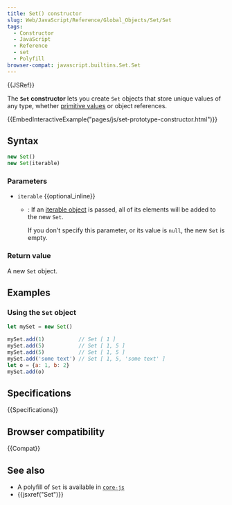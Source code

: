 ```yaml
---
title: Set() constructor
slug: Web/JavaScript/Reference/Global_Objects/Set/Set
tags:
  - Constructor
  - JavaScript
  - Reference
  - set
  - Polyfill
browser-compat: javascript.builtins.Set.Set
---
```

{{JSRef}}

The **`Set` constructor** lets you create `Set` objects that store unique values
of any type, whether [primitive values](/en-US/docs/Glossary/Primitive) or
object references.

{{EmbedInteractiveExample("pages/js/set-prototype-constructor.html")}}

## Syntax

```js
new Set()
new Set(iterable)
```

### Parameters

- `iterable` {{optional_inline}}

  - : If an
    [iterable object](/en-US/docs/Web/JavaScript/Reference/Statements/for...of)
    is passed, all of its elements will be added to the new `Set`.

    If you don't specify this parameter, or its value is `null`, the new `Set`
    is empty.

### Return value

A new `Set` object.

## Examples

### Using the `Set` object

```js
let mySet = new Set()

mySet.add(1)           // Set [ 1 ]
mySet.add(5)           // Set [ 1, 5 ]
mySet.add(5)           // Set [ 1, 5 ]
mySet.add('some text') // Set [ 1, 5, 'some text' ]
let o = {a: 1, b: 2}
mySet.add(o)
```

## Specifications

{{Specifications}}

## Browser compatibility

{{Compat}}

## See also

- A polyfill of `Set` is available in
  [`core-js`](https://github.com/zloirock/core-js#set)
- {{jsxref("Set")}}
